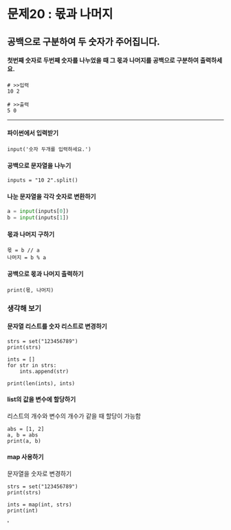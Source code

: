 # 문제20 : 몫과 나머지

## 공백으로 구분하여 두 숫자가 주어집니다.
#### 첫번째 숫자로 두번째 숫자를 나누었을 때 그 몫과 나머지를 공백으로 구분하여 출력하세요.

```
# >>입력
10 2

# >>출력
5 0
```
---

#### 파이썬에서 입력받기
```
input('숫자 두개를 입력하세요.')
```

#### 공백으로 문자열을 나누기
```
inputs = "10 2".split()
```

#### 나눈 문자열을 각각 숫자로 변환하기
```python
a = input(inputs[0])
b = input(inputs[1])
```

#### 몫과 나머지 구하기
```
몫 = b // a
나머지 = b % a
```

#### 공백으로 몫과 나머지 출력하기
```
print(몫, 나머지)
```

### 생각해 보기
#### 문자열 리스트를 숫자 리스트로 변경하기
```
strs = set("123456789")
print(strs)

ints = []
for str in strs:
    ints.append(str)

print(len(ints), ints)
```

#### list의 값을 변수에 할당하기
리스트의 개수와 변수의 개수가 같을 때 할당이 가능함
```
abs = [1, 2]
a, b = abs
print(a, b)
```

#### map 사용하기
문자열을 숫자로 변경하기
```
strs = set("123456789")
print(strs)

ints = map(int, strs)
print(int)
```
'